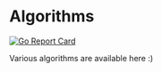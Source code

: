 # Algorithms
[![Go Report Card](https://goreportcard.com/badge/github.com/NaveenKumarReddy8/Algorithms)](https://goreportcard.com/report/github.com/NaveenKumarReddy8/Algorithms)

Various algorithms are available here :)
